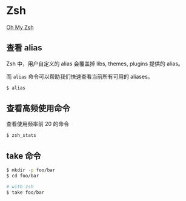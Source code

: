 # Zsh

[Oh My Zsh](https://github.com/robbyrussell/oh-my-zsh)

## 查看 alias

Zsh 中，用户自定义的 alias 会覆盖掉 libs, themes, plugins 提供的 alias。

而 `alias` 命令可以帮助我们快速查看当前所有可用的 aliases。

```bash
$ alias
```

## 查看高频使用命令

查看使用频率前 20 的命令

```bash
$ zsh_stats
```

## take 命令

```bash
$ mkdir -p foo/bar
$ cd foo/bar

# with zsh
$ take foo/bar
```
